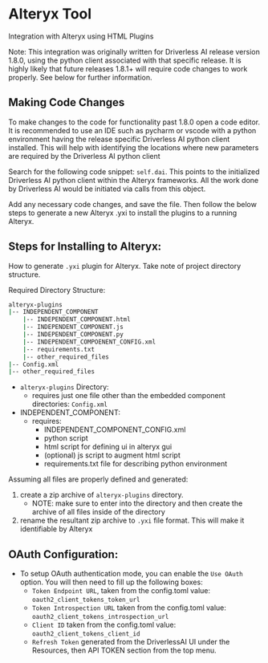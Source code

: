 # Alteryx Tool
Integration with Alteryx using HTML Plugins

Note: This integration was originally written for Driverless AI release version 1.8.0, using the python client associated with that specific release. It is highly likely that future releases 1.8.1+ will require code changes to work properly. See below for further information. 

## Making Code Changes

To make changes to the code for functionality past 1.8.0 open a code editor. It is recommended to use an IDE such as pycharm or vscode with a python environment having the release specific Driverless AI python client installed. This will help with identifying the locations where new parameters are required by the Driverless AI python client

Search for the following code snippet: `self.dai`. This points to the initialized Driverless AI python client within the Alteryx frameworks. All the work done by Driverless AI would be initiated via calls from this object.

Add any necessary code changes, and save the file. Then follow the below steps to generate a new Alteryx .yxi to install the plugins to a running Alteryx. 

## Steps for Installing to Alteryx:
How to generate `.yxi` plugin for Alteryx. Take note of project directory structure.

Required Directory Structure:
```bash
alteryx-plugins
|-- INDEPENDENT_COMPONENT
    |-- INDEPENDENT_COMPONENT.html
    |-- INDEPENDENT_COMPONENT.js
    |-- INDEPENDENT_COMPONENT.py
    |-- INDEPENDENT_COMPOENENT_CONFIG.xml
    |-- requirements.txt
    |-- other_required_files
|-- Config.xml
|-- other_required_files
```

* `alteryx-plugins` Directory:
    - requires just one file other than the embedded component directories: `Config.xml`
* INDEPENDENT_COMPONENT:
    - requires:
        - INDEPENDENT_COMPONENT_CONFIG.xml
        - python script
        - html script for defining ui in alteryx gui
        - (optional) js script to augment html script
        - requirements.txt file for describing python environment

Assuming all files are properly defined and generated:
1. create a zip archive of `alteryx-plugins` directory.
    - NOTE: make sure to enter into the directory and then create the archive of all
    files inside of the directory
2. rename the resultant zip archive to `.yxi` file format. This will make it identifiable by Alteryx

## OAuth Configuration:

* To setup OAuth authentication mode, you can enable the `Use OAuth` option. You will then need to fill up the following boxes:
    - `Token Endpoint URL`, taken from the config.toml value: `oauth2_client_tokens_token_url`
    - `Token Introspection URL` taken from the config.toml value: `oauth2_client_tokens_introspection_url`
    - `Client ID` taken from the config.toml value: `oauth2_client_tokens_client_id`
    - `Refresh Token` generated from the DriverlessAI UI under the Resources, then API TOKEN section from the top menu.
